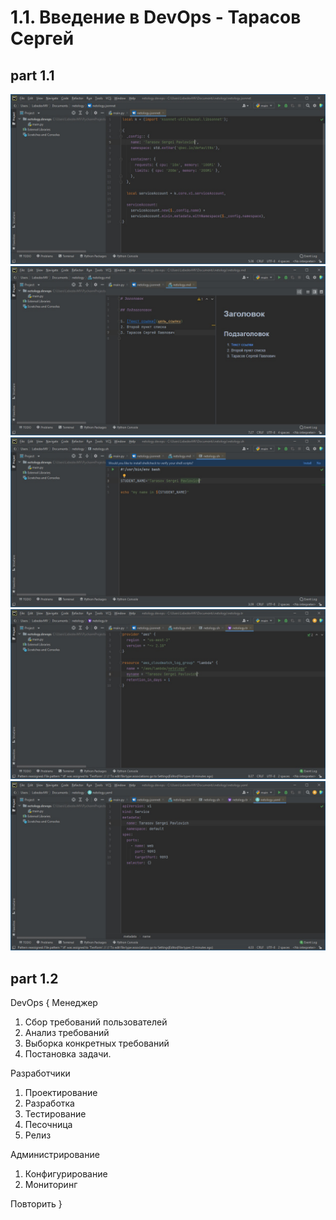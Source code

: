 # 1.1. Введение в DevOps - Тарасов Сергей

## part 1.1

<img src="https://github.com/tarsepav/netology_devops/blob/main/img/1.jsonnet.jpg"></img>
<img src="https://github.com/tarsepav/netology_devops/blob/main/img/1.md.jpg"></img>
<img src="https://github.com/tarsepav/netology_devops/blob/main/img/1.sh.jpg"></img>
<img src="https://github.com/tarsepav/netology_devops/blob/main/img/1.tr.jpg"></img>
<img src="https://github.com/tarsepav/netology_devops/blob/main/img/1.yaml.jpg"></img>

## part 1.2
DevOps {
  Менеджер
  1. Сбор требований пользователей
  2. Анализ требований
  3. Выборка конкретных требований
  4. Постановка задачи.

  Разработчики 

  1. Проектирование
  2. Разработка
  3. Тестирование
  4. Песочница
  5. Релиз

  Администрирование

  1. Конфигурирование
  2. Мониторинг

  Повторить
}
